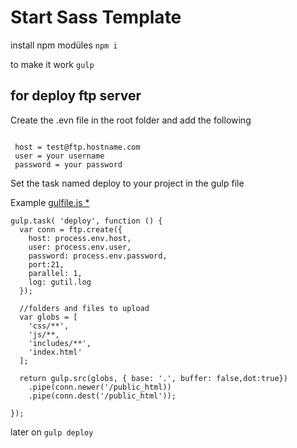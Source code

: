 # Start Sass Template

install npm modüles
<code>npm i </code>

to make it work
<code>gulp </code>

## for deploy ftp server
Create the .evn file in the root folder and add the following

```

 host = test@ftp.hostname.com
 user = your username
 password = your password

```

Set the task named deploy to your project in the gulp file

Example
<u>gulfile.js *</u>
```
gulp.task( 'deploy', function () {
  var conn = ftp.create({
    host: process.env.host,
    user: process.env.user,
    password: process.env.password,
    port:21,
    parallel: 1,
    log: gutil.log
  });

  //folders and files to upload
  var globs = [ 
    'css/**',
    'js/**,
    'includes/**',
    'index.html'
  ];

  return gulp.src(globs, { base: '.', buffer: false,dot:true})
    .pipe(conn.newer('/public_html))
    .pipe(conn.dest('/public_html'));

});
```

later on <code>gulp deploy</code>
